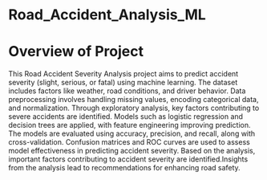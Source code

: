# Road_Accident_Analysis_ML
# Overview of Project
This Road Accident Severity Analysis project aims to predict accident severity (slight, serious, or fatal) using machine learning. The dataset includes factors like weather, road conditions, and driver behavior. Data preprocessing involves handling missing values, encoding categorical data, and normalization. Through exploratory analysis, key factors contributing to severe accidents are identified. Models such as logistic regression and decision trees are applied, with feature engineering improving prediction. The models are evaluated using accuracy, precision, and recall, along with cross-validation. Confusion matrices and ROC curves are used to assess model effectiveness in predicting accident severity. Based on the analysis, important factors contributing to accident severity are identified.Insights from the analysis lead to recommendations for enhancing road safety.

